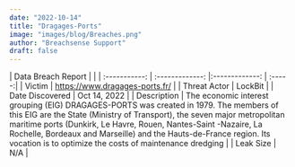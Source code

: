 ```yaml
---
date: "2022-10-14"
title: "Dragages-Ports"
image: "images/blog/Breaches.png"
author: "Breachsense Support"
draft: false
---
```


| Data Breach Report           |              | 
| :-----------: | :-------------:     |:-------------:    | :-----:|
| Victim      | https://www.dragages-ports.fr/      | 
| Threat Actor      | LockBit      | 
| Date Discovered      | Oct 14, 2022      | 
| Description      | The economic interest grouping (EIG) DRAGAGES-PORTS was created in 1979. The members of this EIG are the State (Ministry of Transport), the seven major metropolitan maritime ports (Dunkirk, Le Havre, Rouen, Nantes-Saint -Nazaire, La Rochelle, Bordeaux and Marseille) and the Hauts-de-France region. Its vocation is to optimize the costs of maintenance dredging      | 
| Leak Size      | N/A      | 

